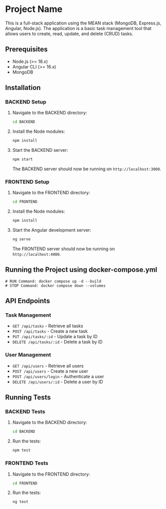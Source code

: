 # Project Name

This is a full-stack application using the MEAN stack (MongoDB, Express.js, Angular, Node.js). The application is a basic task management tool that allows users to create, read, update, and delete (CRUD) tasks.

## Prerequisites

- Node.js (>= 18.x)
- Angular CLI (>= 16.x)
- MongoDB

## Installation

### BACKEND Setup

1. Navigate to the BACKEND directory:

   ```bash
   cd BACKEND
   ```

2. Install the Node modules:

   ```bash
   npm install
   ```

3. Start the BACKEND server:

   ```bash
   npm start
   ```

   The BACKEND server should now be running on `http://localhost:3000`.

### FRONTEND Setup

1. Navigate to the FRONTEND directory:

   ```bash
   cd FRONTEND
   ```

2. Install the Node modules:

   ```bash
   npm install
   ```

3. Start the Angular development server:

   ```bash
   ng serve
   ```

   The FRONTEND server should now be running on `http://localhost:4000`.

## Running the Project using docker-compose.yml

```
# RUN Command: docker compose up -d --build
# STOP Command: docker compose down --volumes

```

## API Endpoints

### Task Management

- `GET /api/tasks` - Retrieve all tasks
- `POST /api/tasks` - Create a new task
- `PUT /api/tasks/:id` - Update a task by ID
- `DELETE /api/tasks/:id` - Delete a task by ID

### User Management

- `GET /api/users` - Retrieve all users
- `POST /api/users` - Create a new user
- `POST /api/users/login` - Authenticate a user
- `DELETE /api/users/:id` - Delete a user by ID

## Running Tests

### BACKEND Tests

1. Navigate to the BACKEND directory:

   ```bash
   cd BACKEND
   ```

2. Run the tests:
   ```bash
   npm test
   ```

### FRONTEND Tests

1. Navigate to the FRONTEND directory:

   ```bash
   cd FRONTEND
   ```

2. Run the tests:
   ```bash
   ng test
   ```
